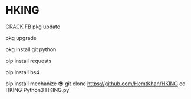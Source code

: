 # HKING
CRACK FB 
pkg update

pkg upgrade 

pkg install git python

pip install requests 

pip install bs4 

pip install mechanize 
😎
git clone https://github.com/HemtKhan/HKING
cd HKING
Python3 HKING.py

